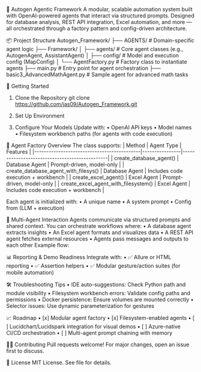 🤖 Autogen Agentic Framework
A modular, scalable automation system built with OpenAI-powered agents that interact via structured prompts. Designed for database analysis, REST API integration, Excel automation, and more — all orchestrated through a factory pattern and config-driven architecture.

📦 Project Structure
Autogen_Framework/
├── AGENTS/                      # Domain-specific agent logic
├── Framework/
│   ├── agents/                  # Core agent classes (e.g., AutogenAgent, AssistantAgent)
│   ├── config/                  # Model and execution config (MapConfig)
│   └── AgentFactory.py          # Factory class to instantiate agents
├── main.py                      # Entry point for agent orchestration
├── basic3_AdvancedMathAgent.py  # Sample agent for advanced math tasks

🚀 Getting Started
1. Clone the Repository
git clone https://github.com/jas09/Autogen_Framework.git

3. Set Up Environment

4. Configure Your Models
Update  with:
• 	OpenAI API keys
• 	Model names
• 	Filesystem workbench paths (for agents with code execution)

🧠 Agent Factory Overview
The  class supports:
| Method                                      | Agent Type     | Features                                      |
|--------------------------------------------|----------------|-----------------------------------------------|
| create_database_agent()                    | Database Agent | Prompt-driven, model-only                     |
| create_database_agent_with_filesys()       | Database Agent | Includes code execution + workbench           |
| create_excel_agent()                       | Excel Agent    | Prompt-driven, model-only                     |
| create_excel_agent_with_filesystem()       | Excel Agent    | Includes code execution + workbench           |

Each agent is initialized with:
• 	A unique name
• 	A system prompt
• 	Config from  (LLM + execution)

🧩 Multi-Agent Interaction
Agents communicate via structured prompts and shared context. You can orchestrate workflows where:
• 	A database agent extracts insights
• 	An Excel agent formats and visualizes data
• 	A REST API agent fetches external resources
• 	Agents pass messages and outputs to each other
Example flow:


📊 Reporting & Demo Readiness
Integrate with:
• 	✅ Allure or HTML reporting
• 	✅ Assertion helpers
• 	✅ Modular gesture/action suites (for mobile automation)

🛠️ Troubleshooting Tips
• 	IDE auto-suggestions: Check Python path and module visibility
• 	Filesystem workbench errors: Validate config paths and permissions
• 	Docker persistence: Ensure volumes are mounted correctly
• 	Selector issues: Use dynamic parameterization for gestures

📈 Roadmap
• 	[x] Modular agent factory
• 	[x] Filesystem-enabled agents
• 	[ ] Lucidchart/Lucidspark integration for visual demos
• 	[ ] Azure-native CI/CD orchestration
• 	[ ] Multi-agent prompt chaining with memory

👨‍💻 Contributing
Pull requests welcome! For major changes, open an issue first to discuss.

📜 License
MIT License. See  file for details.
